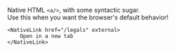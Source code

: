 Native HTML `<a/>`, with some syntactic sugar.  
Use this when you want the browser's default behavior!

```tsx
<NativeLink href="/legals" external>
	Open in a new tab
</NativeLink>
```
